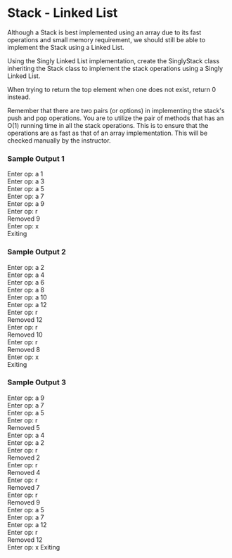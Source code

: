 # Stack - Linked List

Although a Stack is best implemented using an array due to its fast operations and small memory requirement, we should still be able to implement the Stack using a Linked List.

Using the Singly Linked List implementation, create the SinglyStack class inheriting the Stack class to implement the stack operations using a Singly Linked List.

When trying to return the top element when one does not exist, return 0 instead.

Remember that there are two pairs (or options) in implementing the stack's push and pop operations. You are to utilize the pair of methods that has an O(1) running time in all the stack operations. This is to ensure that the operations are as fast as that of an array implementation. This will be checked manually by the instructor.

### Sample Output 1
Enter op: a 1 </br>
Enter op: a 3 </br>
Enter op: a 5 </br>
Enter op: a 7 </br>
Enter op: a 9 </br>
Enter op: r </br>
Removed 9 </br>
Enter op: x </br>
Exiting </br>

### Sample Output 2
Enter op: a 2 </br>
Enter op: a 4 </br>
Enter op: a 6 </br>
Enter op: a 8 </br>
Enter op: a 10 </br>
Enter op: a 12 </br>
Enter op: r </br>
Removed 12 </br>
Enter op: r </br>
Removed 10 </br>
Enter op: r </br>
Removed 8 </br>
Enter op: x </br>
Exiting

### Sample Output 3
Enter op: a 9 </br>
Enter op: a 7 </br>
Enter op: a 5 </br>
Enter op: r </br>
Removed 5 </br>
Enter op: a 4 </br>
Enter op: a 2 </br>
Enter op: r </br>
Removed 2 </br>
Enter op: r </br>
Removed 4 </br>
Enter op: r </br>
Removed 7 </br>
Enter op: r </br>
Removed 9 </br>
Enter op: a 5 </br>
Enter op: a 7 </br>
Enter op: a 12 </br>
Enter op: r </br>
Removed 12 </br>
Enter op: x
Exiting
